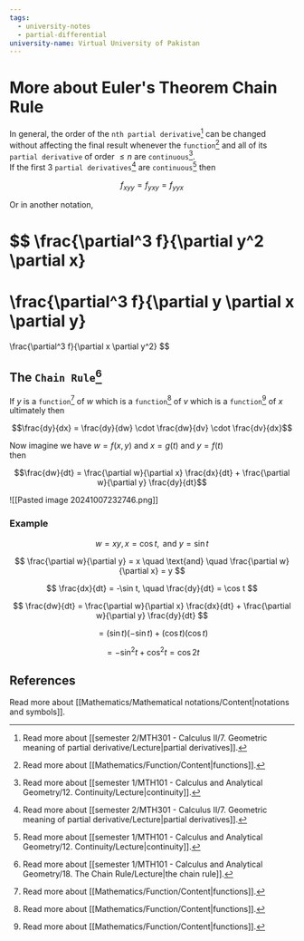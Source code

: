 ```yaml
---
tags:
  - university-notes
  - partial-differential
university-name: Virtual University of Pakistan
---
```


# More about Euler's Theorem Chain Rule
In general, the order of the `nth partial derivative`[^1] can be changed without affecting the final result whenever the `function`[^2] and all of its `partial derivative` of order $\le n$ are `continuous`[^3].  
If the first 3 `partial derivatives`[^1] are `continuous`[^3] then  

$$f_{xyy} = f_{yxy} = f_{yyx}$$

Or in another notation,

$$
\frac{\partial^3 f}{\partial y^2 \partial x}
=
\frac{\partial^3 f}{\partial y \partial x \partial y}
=
\frac{\partial^3 f}{\partial x \partial y^2}
$$

## The `Chain Rule`[^4]
If $y$ is a `function`[^2] of $w$ which is a `function`[^2] of $v$ which is a `function`[^2] of $x$ ultimately then  

$$\frac{dy}{dx} = \frac{dy}{dw} \cdot \frac{dw}{dv} \cdot \frac{dv}{dx}$$

Now imagine we have $w = f(x, y)$ and $x = g(t)$ and $y = f(t)$  
then  

$$\frac{dw}{dt} = \frac{\partial w}{\partial x} \frac{dx}{dt} + \frac{\partial w}{\partial y} \frac{dy}{dt}$$

![[Pasted image 20241007232746.png]]

### Example

$$w = xy, x = \cos t, \text{ and } y = \sin t$$

 $$ \frac{\partial w}{\partial y} = x \quad \text{and} \quad \frac{\partial w}{\partial x} = y $$

 $$ \frac{dx}{dt} = -\sin t, \quad \frac{dy}{dt} = \cos t $$

 $$ \frac{dw}{dt} = \frac{\partial w}{\partial x} \frac{dx}{dt} + \frac{\partial w}{\partial y} \frac{dy}{dt} $$

 $$ = (\sin t)(-\sin t) + (\cos t)(\cos t) $$

 $$ = -\sin^2 t + \cos^2 t = \cos 2t $$

## References
Read more about [[Mathematics/Mathematical notations/Content|notations and symbols]].

[^1]: Read more about [[semester 2/MTH301 - Calculus II/7. Geometric meaning of partial derivative/Lecture|partial derivatives]].
[^2]: Read more about [[Mathematics/Function/Content|functions]].
[^3]: Read more about [[semester 1/MTH101 - Calculus and Analytical Geometry/12. Continuity/Lecture|continuity]].
[^4]: Read more about [[semester 1/MTH101 - Calculus and Analytical Geometry/18. The Chain Rule/Lecture|the chain rule]].
